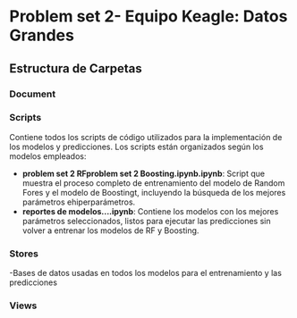 # Problem set 2- Equipo Keagle: Datos Grandes

## Estructura de Carpetas

### Document


### Scripts
Contiene todos los scripts de código utilizados para la implementación de los modelos y predicciones. Los scripts están organizados según los modelos empleados:
- **problem set 2 RFproblem set 2 Boosting.ipynb.ipynb**: Script que muestra el proceso completo de entrenamiento del modelo de Random Fores y el modelo de Boostingt, incluyendo la búsqueda de los mejores parámetros ehiperparámetros.
- **reportes de modelos....ipynb**: Contiene los modelos con los mejores parámetros seleccionados, listos para ejecutar las predicciones sin volver a entrenar los modelos de RF y Boosting.
  
### Stores
-Bases de datos usadas en todos los modelos para el entrenamiento y las predicciones

### Views
